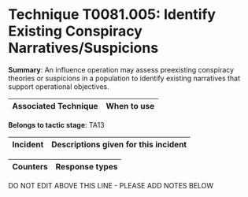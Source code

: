# Technique T0081.005: Identify Existing Conspiracy Narratives/Suspicions

**Summary**: An influence operation may assess preexisting conspiracy theories or suspicions in a population to identify existing narratives that support operational objectives.


| Associated Technique | When to use |
| --------- | ------------------------- |


**Belongs to tactic stage**: TA13


| Incident | Descriptions given for this incident |
| -------- | -------------------- |



| Counters | Response types |
| -------- | -------------- |


DO NOT EDIT ABOVE THIS LINE - PLEASE ADD NOTES BELOW